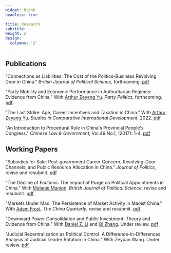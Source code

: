 ```yaml
---
widget: blank
headless: true

title: Research
subtitle:
weight: 2
design:
  columns: '2'
---
```


## Publications

"Connections as Liabilities: The Cost of the Politics-Business Revolving Door in China." *British Journal of Political Science*, forthcoming. [pdf](https://papers.ssrn.com/sol3/papers.cfm?abstract_id=3497962)


"Party Mobility and Economic Performance in Authoritarian Regimes: Evidence from China." With [Arthur Zeyang Yu](https://arthurzeyangyu.github.io). *Party Politics*, forthcoming. [pdf](https://papers.ssrn.com/sol3/papers.cfm?abstract_id=4011390)

“The Last Strike: Age, Career Incentives and Taxation in China.” With [Arthur Zeyang Yu](https://arthurzeyangyu.github.io). *Studies in Comparative International Development*. 2022. [pdf](https://link.springer.com/article/10.1007/s12116-022-09356-x)

"An Introduction to Procedural Rule in China's Provincial People's Congress." *Chinese Law \& Government*,  Vol.49 No.1, (2017): 1-4. [pdf](http://www.tandfonline.com/doi/full/10.1080/00094609.2017.1251771)

## Working Papers

"Subsidies for Sale: Post-government Career Concern, Revolving-Door Channels, and Public Resource Allocation in China." *Journal of Politics*, revise and resubmit. [pdf](https://papers.ssrn.com/sol3/papers.cfm?abstract_id=3839170)

 "The Decline of Factions: The Impact of Purge on Political Appointments in China." With [Melanie Manion](https://sites.duke.edu/melaniemanion/). *British Journal of Political Science*, revise and resubmit. [pdf](https://papers.ssrn.com/sol3/papers.cfm?abstract_id=3446354)

"Markets Under Mao: The Persistence of Market Activity in Maoist China." With [Adam Frost](https://scholar.harvard.edu/adamkfrost/home). *The China Quarterly*, revise and resubmit. [pdf](https://www.dropbox.com/s/fnk9xi11ssejcwm/Markets_Under_Mao.pdf?dl=0)

"Downward Power Consolidation and Public Investment: Theory and Evidence from China." With [Daniel Z. Li](https://danielzli.weebly.com) and [Qi Zhang](https://econ.fudan.edu.cn/sdpzw-con.jsp?urltype=news.NewsContentUrl&wbtreeid=1658&wbnewsid=14262). Under review. [pdf](https://papers.ssrn.com/sol3/papers.cfm?abstract_id=3893272)

"Judicial Recentralization as Political Control:
A Difference-in-Differences Analysis of Judicial
Leader Rotation in China." With Zeyuan Wang. Under review. [pdf](https://papers.ssrn.com/sol3/papers.cfm?abstract_id=3884714)







